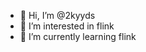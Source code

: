 - 👋 Hi, I’m @2kyyds
- 👀 I’m interested in flink
- 🌱 I’m currently learning flink

<!---
2kyyds/2kyyds is a ✨ special ✨ repository because its `README.md` (this file) appears on your GitHub profile.
You can click the Preview link to take a look at your changes.
--->
